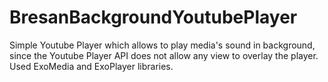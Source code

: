 # BresanBackgroundYoutubePlayer
Simple Youtube Player which allows to play media's sound in background, since the Youtube Player API does not allow any view to overlay the player. Used ExoMedia and ExoPlayer libraries.
